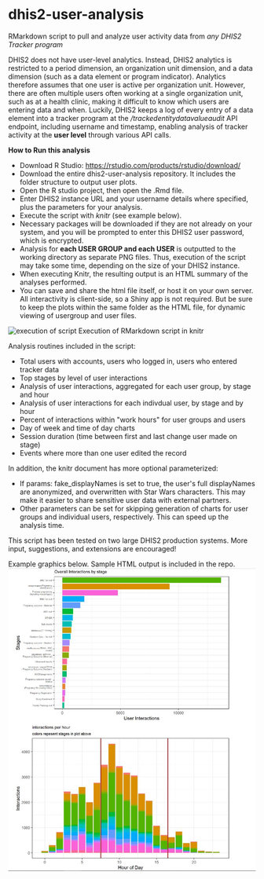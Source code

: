 # dhis2-user-analysis
RMarkdown script to pull and analyze user activity data from *any DHIS2 Tracker program*

DHIS2 does not have user-level analytics. Instead, DHIS2 analytics is restricted to a period dimension, an organization unit dimension, and a data dimension (such as a data element or program indicator). Analytics therefore assumes that one user is active per organization unit. However, there are often multiple users often working at a single organization unit, such as at a health clinic, making it difficult to know which users are entering data and when. Luckily, DHIS2 keeps a log of every entry of a data element into a tracker program at the */trackedentitydatavalueaudit* API endpoint, including username and timestamp, enabling analysis of tracker activity at the **user level** through various API calls.

**How to Run this analysis**
* Download R Studio: https://rstudio.com/products/rstudio/download/
* Download the entire dhis2-user-analysis repository. It includes the folder structure to output user plots. 
* Open the R studio project, then open the .Rmd file.
* Enter DHIS2 instance URL and your username details where specified, plus the parameters for your analysis. 
* Execute the script with _knitr_ (see example below).
* Necessary packages will be downloaded if they are not already on your system, and you will be prompted to enter this DHIS2 user password, which is encrypted.
* Analysis for **each USER GROUP and each USER** is outputted to the working directory as separate PNG files. Thus, execution of the script may take some time, depending on the size of your DHIS2 instance.
* When executing Knitr, the resulting output is an HTML summary of the analyses performed.
* You can save and share the html file itself, or host it on your own server. All interactivity is client-side, so a Shiny app is not required. But be sure to keep the plots within the same folder as the HTML file, for dynamic viewing of usergroup and user files.

![execution of script](https://vickysteeves.gitlab.io/repro-papers/img/knit.png)
Execution of RMarkdown script in knitr

Analysis routines included in the script:
* Total users with accounts, users who logged in, users who entered tracker data
* Top stages by level of user interactions
* Analysis of user interactions, aggregated for each user group, by stage and hour 
* Analysis of user interactions for each indivdual user, by stage and by hour
* Percent of interactions within "work hours" for user groups and users
* Day of week and time of day charts
* Session duration (time between first and last change user made on stage)
* Events where more than one user edited the record

In addition, the knitr document has more optional parameterized:
* If params: fake_displayNames is set to true, the user's full displayNames are anonymized, and overwritten with Star Wars characters. This may make it easier to share sensitive user data with external partners.
* Other parameters can be set for skipping generation of charts for user groups and individual users, respectively. This can speed up the analysis time.

This script has been tested on two large DHIS2 production systems. More input, suggestions, and extensions are encouraged!

Example graphics below. Sample HTML output is included in the repo.
![alt examples](https://raw.githubusercontent.com/iambodo/dhis2-user-analysis/master/example_graphics.JPG)
